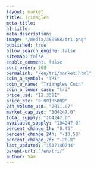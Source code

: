 ```yaml
---
layout: market
title: Triangles
meta-title: 
h1-title: 
meta-description: 
image: "/media/350568/tri.png"
published: true
allow_search_engine: false
sitemap: false
enable_comment: false
sort_order: 760
permalink: "/en/tri/market.html"
coin_a_symbol: "TRI"
coin_a_name: "Triangles Coin"
coin_a_lower_case: "tri"
price_usd: "12.3381"
price_btc: "0.00105009"
24h_volume_usd: "2011.07"
market_cap_usd: "104247.0"
total_supply: "104247.0"
available_supply: "104247.0"
percent_change_1h: "0.45"
percent_change_24h: "-10.58"
percent_change_7d: "-20.8"
last_updated: "1517140744"
parent-url: "/en/tri/"
author: Sam
---
```


